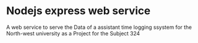 # Nodejs express web service

A web service to serve the Data of a assistant time logging ssystem for the North-west university as a Project for the Subject 324




